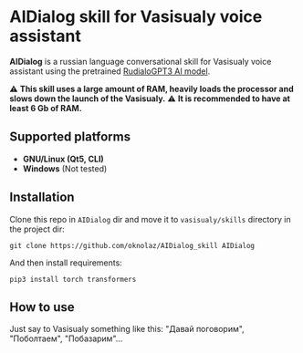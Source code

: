 # AIDialog skill for Vasisualy voice assistant
**AIDialog** is a russian language conversational skill for Vasisualy voice assistant using the pretrained [RudialoGPT3 AI model](https://github.com/Grossmend/DialoGPT).

:warning: **This skill uses a large amount of RAM, heavily loads the processor and slows down the launch of the Vasisualy.**
:warning: **It is recommended to have at least 6 Gb of RAM.**
## Supported platforms
- **GNU/Linux (Qt5, CLI)**
- **Windows** (Not tested)
## Installation
Clone this repo in `AIDialog` dir and move it to `vasisualy/skills` directory in the project dir:
```
git clone https://github.com/oknolaz/AIDialog_skill AIDialog
```
And then install requirements:
```
pip3 install torch transformers
```
## How to use
Just say to Vasisualy something like this: "Давай поговорим", "Поболтаем", "Побазарим"...
